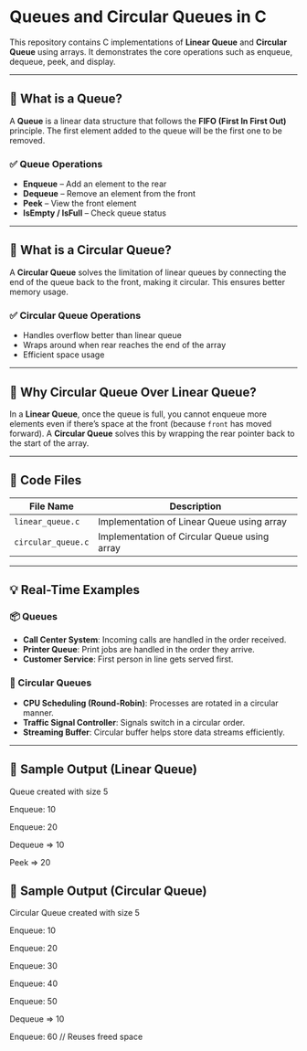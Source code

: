 # Queues and Circular Queues in C

This repository contains C implementations of **Linear Queue** and **Circular Queue** using arrays. It demonstrates the core operations such as enqueue, dequeue, peek, and display.

---

## 📌 What is a Queue?

A **Queue** is a linear data structure that follows the **FIFO (First In First Out)** principle. The first element added to the queue will be the first one to be removed.

### ✅ Queue Operations
- **Enqueue** – Add an element to the rear
- **Dequeue** – Remove an element from the front
- **Peek** – View the front element
- **IsEmpty / IsFull** – Check queue status

---

## 🔁 What is a Circular Queue?

A **Circular Queue** solves the limitation of linear queues by connecting the end of the queue back to the front, making it circular. This ensures better memory usage.

### ✅ Circular Queue Operations
- Handles overflow better than linear queue
- Wraps around when rear reaches the end of the array
- Efficient space usage

---

## 🧠 Why Circular Queue Over Linear Queue?

In a **Linear Queue**, once the queue is full, you cannot enqueue more elements even if there’s space at the front (because `front` has moved forward). A **Circular Queue** solves this by wrapping the rear pointer back to the start of the array.

---

## 🧪 Code Files

| File Name | Description |
|----------|-------------|
| `linear_queue.c` | Implementation of Linear Queue using array |
| `circular_queue.c` | Implementation of Circular Queue using array |

---

## 💡 Real-Time Examples

### 📦 Queues
- **Call Center System**: Incoming calls are handled in the order received.
- **Printer Queue**: Print jobs are handled in the order they arrive.
- **Customer Service**: First person in line gets served first.

### 🔄 Circular Queues
- **CPU Scheduling (Round-Robin)**: Processes are rotated in a circular manner.
- **Traffic Signal Controller**: Signals switch in a circular order.
- **Streaming Buffer**: Circular buffer helps store data streams efficiently.

---

## 🧮 Sample Output (Linear Queue)

Queue created with size 5

Enqueue: 10

Enqueue: 20

Dequeue => 10

Peek => 20


## 🧮 Sample Output (Circular Queue)

Circular Queue created with size 5

Enqueue: 10

Enqueue: 20

Enqueue: 30

Enqueue: 40

Enqueue: 50

Dequeue => 10

Enqueue: 60 // Reuses freed space

